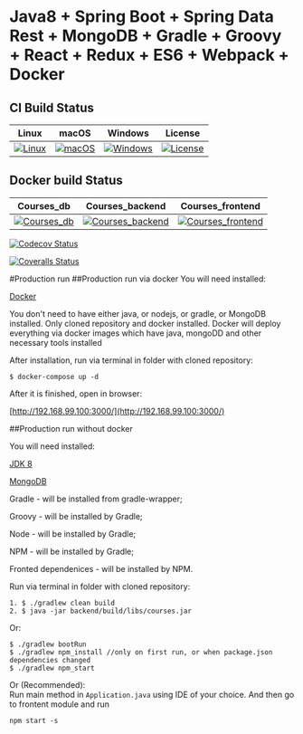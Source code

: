 # Java8 + Spring Boot + Spring Data Rest + MongoDB + Gradle + Groovy + React + Redux + ES6 + Webpack + Docker

## CI Build Status
| Linux          | macOS          | Windows          |License           |
|----------------|----------------|------------------|------------------|
|[![Linux][1]][2]|[![macOS][1]][2]|[![Windows][3]][4]|[![License][5]][6]|

[1]: https://travis-ci.org/illichso/courses.svg?branch=master
[2]: https://travis-ci.org/illichso/courses
[3]: https://ci.appveyor.com/api/projects/status/57lmmhfrdryko12v/branch/master?svg=true
[4]: https://ci.appveyor.com/project/illichso/courses/branch/master
[5]: https://img.shields.io/github/license/srs/gradle-node-plugin.svg
[6]: http://www.apache.org/licenses/LICENSE-2.0.html


## Docker build Status 
| Courses_db          | Courses_backend          | Courses_frontend          | 
|---------------------|--------------------------|---------------------------|
|[![Courses_db][5]][6]|[![Courses_backend][7]][8]|[![Courses_frontend][9]][10]|

[5]: https://img.shields.io/docker/automated/illichso/courses_db.svg
[6]: https://hub.docker.com/r/illichso/courses_db/builds/
[7]: https://img.shields.io/docker/automated/illichso/courses_backend.svg
[8]: https://hub.docker.com/r/illichso/courses_backend/builds/
[9]: https://img.shields.io/docker/automated/illichso/courses_frontend.svg
[10]: https://hub.docker.com/r/illichso/courses_frontend/builds/

[![Codecov Status](https://codecov.io/gh/illichso/courses/branch/master/graph/badge.svg)](https://codecov.io/gh/illichso/courses)

[![Coveralls Status](https://coveralls.io/repos/github/illichso/courses/badge.svg?branch=master)](https://coveralls.io/github/illichso/courses?branch=master)


#Production run
##Production run via docker
You will need installed:

[Docker](https://docs.docker.com/engine/installation/)

You don't need to have either java, or nodejs, or gradle, or MongoDB installed.
Only cloned repository and docker installed.
Docker will deploy everything via docker images which have java, mongoDD and other necessary tools installed

After installation, run via terminal in folder with cloned repository:
```
$ docker-compose up -d
```

After it is finished, open in browser:

[http://192.168.99.100:3000/](http://192.168.99.100:3000/)


##Production run without docker

You will need installed:

[JDK 8](http://www.oracle.com/technetwork/java/javase/downloads/index-jsp-138363.html)

[MongoDB](https://docs.mongodb.com/manual/installation/)


Gradle - will be installed from gradle-wrapper;

Groovy - will be installed by Gradle;

Node - will be installed by Gradle;

NPM - will be installed by Gradle;

Fronted dependenices  - will be installed by NPM.


Run via terminal in folder with cloned repository:

```
1. $ ./gradlew clean build
2. $ java -jar backend/build/libs/courses.jar
```
Or: 
```
$ ./gradlew bootRun
$ ./gradlew npm_install //only on first run, or when package.json dependencies changed
$ ./gradlew npm_start
```
Or (Recommended):  
Run main method in `Application.java` using IDE of your choice. And then go to frontent module and run
```
npm start -s
```
